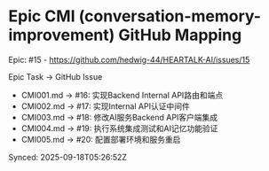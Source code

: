 # Epic CMI (conversation-memory-improvement) GitHub Mapping

Epic: #15 - https://github.com/hedwig-44/HEARTALK-AI/issues/15

Epic Task → GitHub Issue
- CMI001.md → #16: 实现Backend Internal API路由和端点
- CMI002.md → #17: 实现Internal API认证中间件
- CMI003.md → #18: 修改AI服务Backend API客户端集成
- CMI004.md → #19: 执行系统集成测试和AI记忆功能验证
- CMI005.md → #20: 配置部署环境和服务重启

Synced: 2025-09-18T05:26:52Z